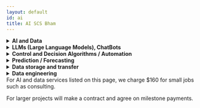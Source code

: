 ```yaml
---
layout: default
id: ai
title: AI SCS Bham 
---
```


<div class="main-content-box" id="main-content"> <div class="main-content"><details class="main-deets"> <summary class="main-summary"> <strong>
AI and Data </strong></summary>

AI can streamline your business by improving workflow, increasing worker productivity, answering questions about your business or promoting your business, automating scheduling and other repetitive tasks, impressing your customers, and ultimately generating more revenue for your business. AI and other statistical techniques can provide data-driven insights, and help you make decisions with cost-benefit analysis. You may have various forms of business data, in various formats, on various devices. We can bring all your data together, and make it work for you. Whatever your AI or data-related needs, we have you covered.
<br>
<br>
The owner of Secure Computer Solutions, <a href="https://sethbriney.com/ai">Seth L. Briney</a>, is an AI expert, having earned two master's degrees largely focused on AI (in mathematics and computer science). Seth has experience in various AI projects, notably applying deep learning, reinforcement learning control, and utilizing existing LLM (Large Language Model) API (Application Programming Interface) in web development. More details can be found on Seth's website.
<br>
<br>
AI / data services we offer include:
</details>
</div> </div>

<div class="main-content-box"> <div class="main-content"><details class="main-deets"> <summary class="main-summary"> <strong>
LLMs (Large Language Models), ChatBots</strong></summary>

LLMs are a type of generative language model with various numerous use-cases, including chatbots. LLMs draw on machine learning techniques to learn statistical patterns in text, and require immense amounts of data and power to learn. Thus, in most applications leaning on existing LLMs is more practical than creating new ones. We can engineer software for you, to integrate AI into your unique workflow.
<br><br>
We can make a custom chatbot for your website with a unique personality, knowledge, and instructions suited to your needs. The chatbot will be able to engage with customers who visit your website, and answer questions about your business. There are numerous other chatbot applications which we can build for whatever use-case you have.
<br><br>
Beyond website integration, LLMs have a wide array of uses for improving productivity, such as automating repetitive tasks, keeping workers on track, writing simple code snippets, searching large texts, and much more. We can write you custom software with embedded AI, to integrate into and enhance your workflow.
<br><br>
Though in most cases utilizing the API of an existing LLM is the most practical and cost-effective way to integrate LLMs into your workflow, it is not ideal for every scenario. In unique applications, we can fine-tune AI to your specialized need. This is especially useful if you have data that is relevant to the task you are trying to solve with AI.
<br><br>
In very specific scenarios, it may be useful to build an entirely new LLM. We can design a completely unique LLM model for you, or re-purpose an open-source model. This would allow you to have a more specialized design which you're in complete control of. We could host it on the cloud, or at your business. This approach is much more involved and costly than the products above.
</details>
</div> </div>

<div class="main-content-box"> <div class="main-content"><details class="main-deets"> <summary class="main-summary"> <strong>
Control and Decision Algorithms / Automation </strong></summary>
Although LLMs can be used to some extent for control and decision tasks, that is not what they're designed for. For specialized tasks we have better suited techniques (such as deep reinforcement learning) which are more efficient, consistent, and accurate. In some cases, we can achieve perfect or near-perfect control results, especially in cases where the possible control actions / decisions and possible outcomes are known in advance. We also have techniques for handling more dynamic problems with an unknown or changing state/action space.
<br><br>
In this context, the difference between control and decision is somewhat thin. Control tasks tend to be ongoing and continuous, with well defined control actions, such as driving a car or mixing paint. Decision tasks are usually discrete, where you have a number of options to choose from and you do this once every so often.
<br><br>
Using these elegant methods for control, we can utilize prior knowledge and draw on your experience to guide AI, making actions consistent and reliable. We can pool together all your data from various sources, and utilize it to help you make informed decisions and increase revenue. For example:
<br><br>
Weighted risk (cost/benefit analysis): Utilize your data to make decisions which statistically minimize risk and maximize profit.
<br><br>
Other algorithms we offer services in include: deep reinforcement learning, rule-based methods, decision trees, random forests, linear / non-linear programming, dynamic programming, genetic programming...
</details>
</div> </div>

<div class="main-content-box"> <div class="main-content"><details class="main-deets"> <summary class="main-summary"> <strong>
Prediction / Forecasting </strong></summary>
We design and deliver powerful predictive modeling tools that leverage deep learning and other statistical methods to forecast outcomes in complex, high-dimensional scenarios.
<br>
<br>
Our predictive solutions are tailored to your business needs, enabling data-driven decision-making and providing actionable insights to optimize operations, improve efficiency, and drive growth.
<br>
<br>
Example applications include:
<ul>
 <li>Forecasting sales trends using historical data, seasonal trends, and market conditions to drive informed business decisions</li>
 <li>Optimizing inventory management through accurate predictions of demand, reducing stock imbalances, and enhancing net cash flow</li>
 <li>Identifying customers at risk of leaving based on engagement patterns, purchase history, and sentiment analysis</li>
 <li>Developing retention strategies through personalized offers and proactive customer engagement</li>
</ul>
</details>
</div> </div>
<div class="main-content-box"> <div class="main-content">
<details class="main-deets">
  <summary class="main-summary"><strong>
Data storage and transfer
  </strong></summary>
Store and access your data remotely, without compromising your security. We offer unique and cost-effective remote access solutions that do not lock you into a third-party provider and do not carry monthly service fees.
</details>
</div> </div>
<div class="main-content-box"> <div class="main-content">
<details class="main-deets">
  <summary class="main-summary"><strong>
Data engineering
  </strong></summary>
  <br>
We will clean up your data, and prepare it for analysis or training AI, saving you from the arduous task. We have stringent methods for keeping your data safe while it is in our care, and will completely erase it when your job is complete. We will never share your data with anyone, unless we are required by law.
</details>
</div> </div>

<div class="main-content-box"> <div class="main-content">
For AI and data services listed on this page, we charge $160 for small jobs such as consulting.

For larger projects will make a contract and agree on milestone payments.
</div> </div>
